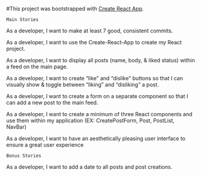 
#This project was bootstrapped with [Create React App](https://github.com/facebook/create-react-app).

	Main Stories

As a developer, I want to make at least 7 good, consistent commits.

As a developer, I want to use the Create-React-App to create my React project.

As a developer, I want to display all posts (name, body, & liked status) within a feed on the main page.

As a developer, I want to create “like” and “dislike” buttons so that I can visually show & toggle between “liking” and “disliking” a post.

As a developer, I want to create a form on a separate component so that I can add a new post to the main feed.

As a developer, I want to create a minimum of three React components and use them within my application (EX: CreatePostForm, Post, PostList, NavBar)

As a developer, I want to have an aesthetically pleasing user interface to ensure a great user experience


	Bonus Stories

As a developer, I want to add a date to all posts and post creations.
